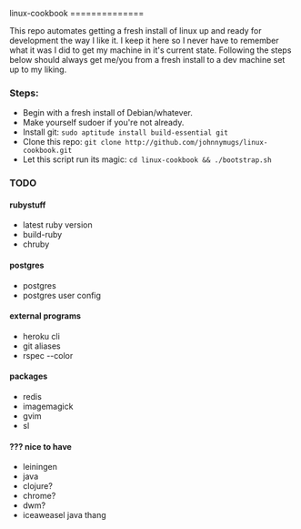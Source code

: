 linux-cookbook ==============

This repo automates getting a fresh install of linux up and ready for
development the way I like it. I keep it here so I never have to remember what
it was I did to get my machine in it's current state. Following the steps below
should always get me/you from a fresh install to a dev machine set up to my
liking.

### Steps:

- Begin with a fresh install of Debian/whatever.
- Make yourself sudoer if you're not already.
- Install git: `sudo aptitude install build-essential git`
- Clone this repo: `git clone http://github.com/johnnymugs/linux-cookbook.git`
- Let this script run its magic: `cd linux-cookbook && ./bootstrap.sh`

### TODO

#### rubystuff
- latest ruby version
- build-ruby
- chruby

#### postgres
- postgres
- postgres user config

#### external programs
- heroku cli
- git aliases
- rspec --color

#### packages
- redis
- imagemagick
- gvim
- sl

#### ??? nice to have
- leiningen
- java
- clojure?
- chrome?
- dwm?
- iceaweasel java thang